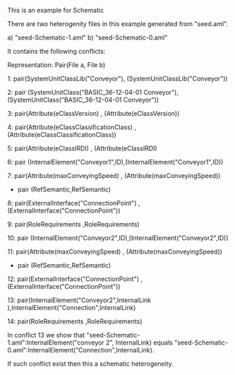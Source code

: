 This is an example for Schematic 

There are two heterogenity files in this example generated from "seed.aml".

a) "seed-Schematic-1.aml"
b) "seed-Schematic-0.aml"



It contains the following conflicts:

Representation: Pair(File a, File b)

1: pair(SystemUnitClassLib("Conveyor"), (SystemUnitClassLib("Conveyor"))

2: pair (SystemUnitClass("BASIC_36-12-04-01 Conveyor"),(SystemUnitClass("BASIC_36-12-04-01 Conveyor"))

3: pair(Attribute(eClassVersion) , (Attribute(eClassVersion))

4: pair(Attribute(eClassClassificationClass) , (Attribute(eClassClassificationClass))

5: pair(Attribute(eClassIRDI) , (Attribute(eClassIRDI)


6: pair (InternalElement("Conveyor1",ID),(InternalElement("Conveyor1",ID))

7: pair(Attribute(maxConveyingSpeed) , (Attribute(maxConveyingSpeed))

 - pair (RefSemantic,RefSemantic)

8: pair(ExternalInterface("ConnectionPoint") , (ExternalInterface("ConnectionPoint"))

9: pair(RoleRequirements ,RoleRequirements)


10: pair (InternalElement("Conveyor2",ID),(InternalElement("Conveyor2",ID))

11: pair(Attribute(maxConveyingSpeed) , (Attribute(maxConveyingSpeed))

 - pair (RefSemantic,RefSemantic)

12: pair(ExternalInterface("ConnectionPoint") , (ExternalInterface("ConnectionPoint"))

13: pair(InternalElement("Conveyor2",InternalLink ),InternalElement("Connection",InternalLink)

14: pair(RoleRequirements ,RoleRequirements)



In conflict 13 we show that "seed-Schematic-1.aml":InternalElement("conveyor 2", InternalLink) equals "seed-Schematic-0.aml":InternalElement("Connection",InternalLink). 

If such conflict exist then this a schematic heterogeneity.